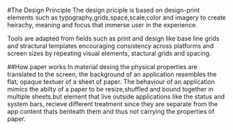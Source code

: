 #The Design Principle
The design priciple is based on design-print elements such as typography,grids,space,scale,color and imagery to create heirachy, meaning and focus that immerse user in the experience.

Tools are adapted from fields such as print and design like base line grids and stractural templates encouraging consistency across platforms and screen sizes by repeating visual elements, stactural grids and spacing.

##How paper works
In material desing the physical properties are translated to the screen, the background of an application resembles the flat, opaque textuer of a sheet of paper.
The behaviour of an application  mimics the abilty of a paper to be resize,shuffled and bound together in multiple sheets.but element that live outside applications like the status and system bars, recieve different treatment since they are separate from the app content thats benteath them and thus not carrying the properties of paper. 
